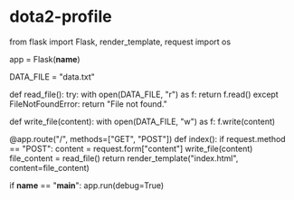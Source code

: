# dota2-profile

from flask import Flask, render_template, request
import os

app = Flask(__name__)

DATA_FILE = "data.txt"

def read_file():
    try:
        with open(DATA_FILE, "r") as f:
            return f.read()
    except FileNotFoundError:
        return "File not found."

def write_file(content):
    with open(DATA_FILE, "w") as f:
        f.write(content)

@app.route("/", methods=["GET", "POST"])
def index():
    if request.method == "POST":
        content = request.form["content"]
        write_file(content)
    file_content = read_file()
    return render_template("index.html", content=file_content)

if __name__ == "__main__":
    app.run(debug=True)
